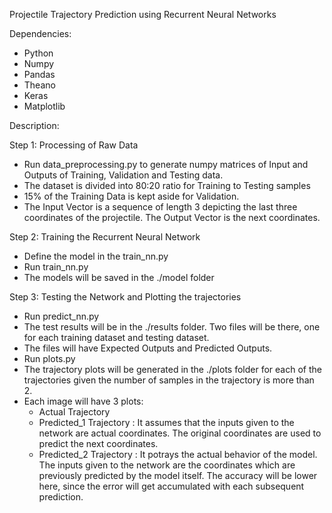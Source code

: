 Projectile Trajectory Prediction using Recurrent Neural Networks

Dependencies:
* Python
* Numpy
* Pandas
* Theano
* Keras
* Matplotlib

Description:

Step 1: Processing of Raw Data
 *  Run data_preprocessing.py to generate numpy matrices of Input and Outputs of Training, Validation and Testing data.
 *  The dataset is divided into 80:20 ratio for Training to Testing samples
 *  15% of the Training Data is kept aside for Validation.
 *  The Input Vector is a sequence of length 3 depicting the last three coordinates of the projectile. The Output Vector is the next coordinates.

Step 2: Training the Recurrent Neural Network
* Define the model in the train_nn.py
* Run train_nn.py
* The models will be saved in the ./model folder

Step 3: Testing the Network and Plotting the trajectories
* Run predict_nn.py
* The test results will be in the ./results folder. Two files will be there, one for each training dataset and testing dataset.
* The files will have Expected Outputs and Predicted Outputs.
* Run plots.py
* The trajectory plots will be generated in the ./plots folder for each of the trajectories given the number of samples in the trajectory is more than 2.
* Each image will have 3 plots:
    - Actual Trajectory 
    - Predicted_1 Trajectory : It assumes that the inputs given to the network are actual coordinates. The original coordinates are used to predict the next coordinates.
    - Predicted_2 Trajectory : It potrays the actual behavior of the model. The inputs given to the network are the coordinates which are previously predicted by the model itself. The accuracy will be lower here, since the error will get accumulated with each subsequent prediction.
 

